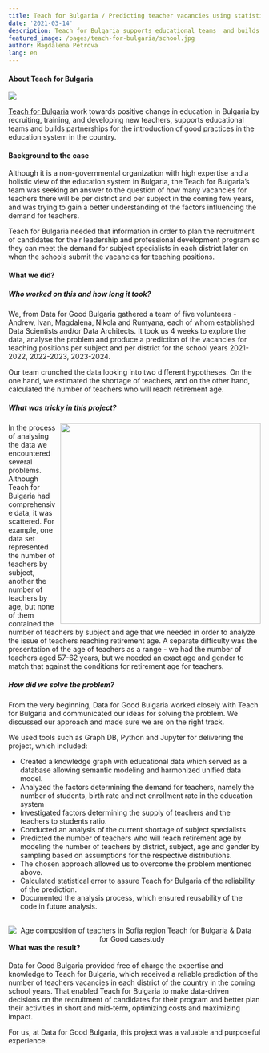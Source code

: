 ```yaml
---
title: Teach for Bulgaria / Predicting teacher vacancies using statistical sampling
date: '2021-03-14'
description: Teach for Bulgaria supports educational teams  and builds partnerships for the introduction of good practices in the education system in the country. We helped them predict future teacher vacancies using statistical sampling techniques.
featured_image: /pages/teach-for-bulgaria/school.jpg
author: Magdalena Petrova
lang: en
---
```


#### About Teach for Bulgaria

![](/assets/img/partner-logos/tfb/Zaedno_v_chas_EN-Logo_RGB_raster_transparency.png)

[Teach for Bulgaria](https://zaednovchas.bg/en/) work towards positive change in education in Bulgaria by recruiting, training, and developing new teachers, supports educational teams  and builds partnerships for the introduction of good practices in the education system in the country.


#### Background to the case
Although it is a non-governmental organization with high expertise and a holistic view of the education system in Bulgaria, the Teach for Bulgaria’s team was seeking an answer to the question of how many vacancies for teachers there will be per district and per subject  in the coming few years, and was trying to gain a better understanding of the factors influencing the demand for teachers.

Teach for Bulgaria needed that information in order to plan the recruitment of candidates for their leadership and professional development program so they can meet the demand for subject specialists in each district later on when the schools submit the  vacancies for teaching positions.

#### What we did?
##### Who worked on this and how long it took?

We, from Data for Good Bulgaria gathered a team of five volunteers - Andrew, Ivan, Magdalena, Nikola and Rumyana, each of whom established Data Scientists and/or Data Architects.
It took us 4 weeks to explore the data, analyse the problem and produce a prediction of the vacancies for teaching positions per subject and per district for the school years  2021-2022, 2022-2023, 2023-2024.

Our team crunched the data looking into two different hypotheses. On the one hand, we estimated the shortage of teachers, and on the other hand, calculated the number of teachers who will reach retirement age.

##### What was tricky in this project?
<img align="right" src="/assets/img/pages/what-we-did-Teach-for-Bulgaria-Data-for-Good-casestudy.PNG" width="400">In the process of analysing the data we encountered several problems. Although Teach for Bulgaria had comprehensive data, it was scattered. For example, one data set represented the number of teachers by subject, another the number of teachers by age, but none of them contained the number of teachers by subject and age that we needed in order to analyze the issue of teachers reaching retirement age. A separate difficulty was the presentation of the age of teachers as a range - we had the number of teachers aged 57-62 years, but we needed an exact age and gender to match that against the conditions for retirement age for teachers.

##### How did we solve the problem?
From the very beginning, Data for Good Bulgaria worked closely with Teach for Bulgaria and communicated our ideas for solving the problem. We discussed our approach and made sure we are on the right track.

We used tools such as Graph DB, Python and Jupyter for delivering the project, which included:
* Created a knowledge graph with educational data which served as a database allowing semantic modeling and harmonized unified data model.
* Analyzed the factors determining the demand for teachers, namely the number of students, birth rate and net enrollment rate in the education system
* Investigated factors determining the supply of teachers and the teachers to students ratio.
* Conducted an analysis of the current shortage of subject specialists
* Predicted the number of teachers who will reach retirement age by modeling the number of teachers by district, subject, age and gender by sampling based on assumptions for the respective distributions.
* The chosen approach allowed us to overcome the problem mentioned above.
* Calculated statistical error to assure Teach for Bulgaria of the reliability of the prediction.
* Documented the analysis process, which ensured reusability of the code in future analysis.
<br/><br/>
<p align="center">
<img src="/assets/img/pages/age-composition-of-teachers-in-Sofia-region-Teach-for-Bulgaria-Data-for-Good-casestudy.png"
     alt="Age composition of teachers in Sofia region Teach for Bulgaria & Data for Good casestudy"
     style="float: left; margin-right: 10px;" />
</p>

#### What was the result?
Data for Good Bulgaria provided free of charge the expertise and knowledge to Teach for Bulgaria, which received a reliable prediction of the number of teachers vacancies in each district of the country in the coming school years. That enabled Teach for Bulgaria to make data-driven decisions on the recruitment of candidates for their program and better plan their activities in short and mid-term, optimizing costs and maximizing impact.

For us, at Data for Good Bulgaria, this project was a valuable and purposeful experience.

